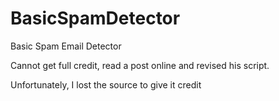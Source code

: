 # BasicSpamDetector
Basic Spam Email Detector

Cannot get full credit, read a post online and revised his script.

Unfortunately, I lost the source to give it credit
